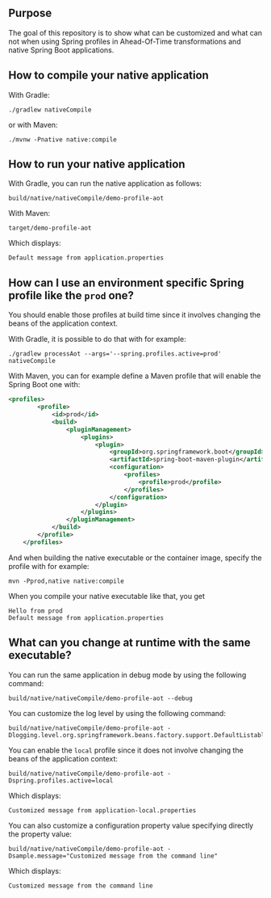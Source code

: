 ## Purpose

The goal of this repository is to show what can be customized and what can not when using Spring profiles in Ahead-Of-Time transformations and native Spring Boot applications.

## How to compile your native application
With Gradle:
```
./gradlew nativeCompile
```
or with Maven:
```
./mvnw -Pnative native:compile
```

## How to run your native application

With Gradle, you can run the native application as follows:
```
build/native/nativeCompile/demo-profile-aot
```
With Maven:
```
target/demo-profile-aot
```

Which displays:
```
Default message from application.properties
```

## How can I use an environment specific Spring profile like the `prod` one?

You should enable those profiles at build time since it involves changing the beans of the application context.

With Gradle, it is possible to do that with for example:
```
./gradlew processAot --args='--spring.profiles.active=prod' nativeCompile
```

With Maven, you can for example define a Maven profile that will enable the Spring Boot one with:
```xml
<profiles>
		<profile>
			<id>prod</id>
			<build>
				<pluginManagement>
					<plugins>
						<plugin>
							<groupId>org.springframework.boot</groupId>
							<artifactId>spring-boot-maven-plugin</artifactId>
							<configuration>
								<profiles>
									<profile>prod</profile>
								</profiles>
							</configuration>
						</plugin>
					</plugins>
				</pluginManagement>
			</build>
		</profile>
	</profiles>
```
And when building the native executable or the container image, specify the profile with for example:
```
mvn -Pprod,native native:compile
```

When you compile your native executable like that, you get
```
Hello from prod
Default message from application.properties
```

## What can you change at runtime with the same executable?
You can run the same application in debug mode by using the following command:
```
build/native/nativeCompile/demo-profile-aot --debug
```

You can customize the log level by using the following command:
```
build/native/nativeCompile/demo-profile-aot -Dlogging.level.org.springframework.beans.factory.support.DefaultListableBeanFactory=debug
```

You can enable the `local` profile since it does not involve changing the beans of the application context:
```
build/native/nativeCompile/demo-profile-aot -Dspring.profiles.active=local
```
Which displays:
```
Customized message from application-local.properties
```

You can also customize a configuration property value specifying directly the property value:
```
build/native/nativeCompile/demo-profile-aot -Dsample.message="Customized message from the command line"
```
Which displays:
```
Customized message from the command line
```
